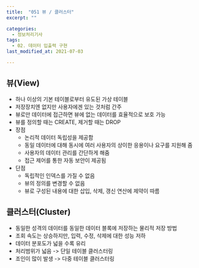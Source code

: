 ```yaml
---
title:  "051 뷰 / 클러스터"
excerpt: ""

categories:
  - 정보처리기사
tags:
  - 02. 데이터 입출력 구현
last_modified_at: 2021-07-03

---
```








## 뷰(View)

+ 하나 이상의 기본 테이블로부터 유도된 가상 테이블
+ 저장장치엔 없지만 사용자에겐 있는 것처럼 간주
+ 뷰로만 데이터에 접근하면 뷰에 없는 데이터를 효율적으로 보호 가능
+ 뷰를 정의할 때는 CREATE, 제거할 때는 DROP
+ 장점
  + 논리적 데이터 독립성을 제공함
  + 동일 데이터에 대해 동시에 여러 사용자의 상이한 응용이나 요구를 지원해 줌
  + 사용자의 데이터 관리를 간단하게 해줌
  + 접근 제어를 통한 자동 보안이 제공됨
+ 단점
  + 독립적인 인덱스를 가질 수 없음
  + 뷰의 정의를 변경할 수 없음
  + 뷰로 구성된 내용에 대한 삽입, 삭제, 갱신 연산에 제약이 따름





## 클러스터(Cluster)

+ 동일한 성격의 데이터를 동일한 데이터 블록에 저장하는 물리적 저장 방법
+ 조회 속도는 상승하지만, 입력, 수정, 삭제에 대한 성능 저하
+ 데이터 분포도가 넓을 수록 유리
+ 처리범위가 넓음 -> 단일 테이블 클러스터링
+ 조인이 많이 발생 -> 다중 테이블 클러스터링
